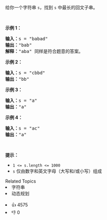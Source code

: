 <p>给你一个字符串 <code>s</code>，找到 <code>s</code> 中最长的回文子串。</p>

<p> </p>

<p><strong>示例 1：</strong></p>

<pre>
<strong>输入：</strong>s = "babad"
<strong>输出：</strong>"bab"
<strong>解释：</strong>"aba" 同样是符合题意的答案。
</pre>

<p><strong>示例 2：</strong></p>

<pre>
<strong>输入：</strong>s = "cbbd"
<strong>输出：</strong>"bb"
</pre>

<p><strong>示例 3：</strong></p>

<pre>
<strong>输入：</strong>s = "a"
<strong>输出：</strong>"a"
</pre>

<p><strong>示例 4：</strong></p>

<pre>
<strong>输入：</strong>s = "ac"
<strong>输出：</strong>"a"
</pre>

<p> </p>

<p><strong>提示：</strong></p>

<ul>
	<li><code>1 <= s.length <= 1000</code></li>
	<li><code>s</code> 仅由数字和英文字母（大写和/或小写）组成</li>
</ul>
<div><div>Related Topics</div><div><li>字符串</li><li>动态规划</li></div></div><br><div><li>👍 4575</li><li>👎 0</li></div>